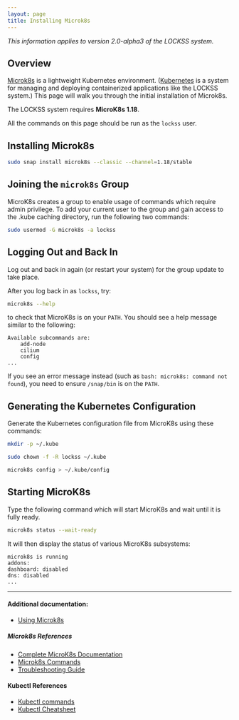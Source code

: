 ```yaml
---
layout: page
title: Installing Microk8s
---
```


*This information applies to version 2.0-alpha3 of the LOCKSS system.*

## Overview

[Microk8s](https://microk8s.io/) is a lightweight Kubernetes environment. ([Kubernetes](https://kubernetes.io/) is a system for managing and deploying containerized applications like the LOCKSS system.) This page will walk you through the initial installation of Microk8s.

The LOCKSS system requires **MicroK8s 1.18**.

All the commands on this page should be run as the `lockss` user.

## Installing Microk8s

```bash
sudo snap install microk8s --classic --channel=1.18/stable
```

## Joining the `microk8s` Group

MicroK8s creates a group to enable usage of commands which require admin privilege. To add your current user to the group and gain access to the .kube caching directory, run the following two commands:

```bash
sudo usermod -G microk8s -a lockss
```

## Logging Out and Back In

Log out and back in again (or restart your system) for the group update to take place.

After you log back in as `lockss`, try:

```bash
microk8s --help
```

to check that MicroK8s is on your `PATH`. You should see a help message similar to the following:

```text
Available subcommands are:
	add-node
	cilium
	config
...
```

If you see an error message instead (such as `bash: microk8s: command not found`), you need to ensure `/snap/bin` is on the `PATH`.

## Generating the Kubernetes Configuration

Generate the Kubernetes configuration file from MicroK8s using these commands:

```bash
mkdir -p ~/.kube

sudo chown -f -R lockss ~/.kube

microk8s config > ~/.kube/config
```

## Starting MicroK8s

Type the following command which will start MicroK8s and wait until it is fully ready.

```bash
microk8s status --wait-ready
```

It will then display the status of various MicroK8s subsystems:

```text
microk8s is running
addons:
dashboard: disabled
dns: disabled
...
```

----

#### Additional documentation:

*   [Using Microk8s](../appendix/using-microk8s)

##### Microk8s References

*   [Complete MicroK8s Documentation](https://microk8s.io/docs)
*   [Microk8s Commands](https://microk8s.io/docs/commands) 
*   [Troubleshooting Guide](https://microk8s.io/docs/troubleshooting)

#### Kubectl References

*   [Kubectl commands](https://kubernetes.io/docs/reference/generated/kubectl/kubectl-commands)
*   [Kubectl Cheatsheet](https://kubernetes.io/docs/reference/kubectl/cheatsheet/)
